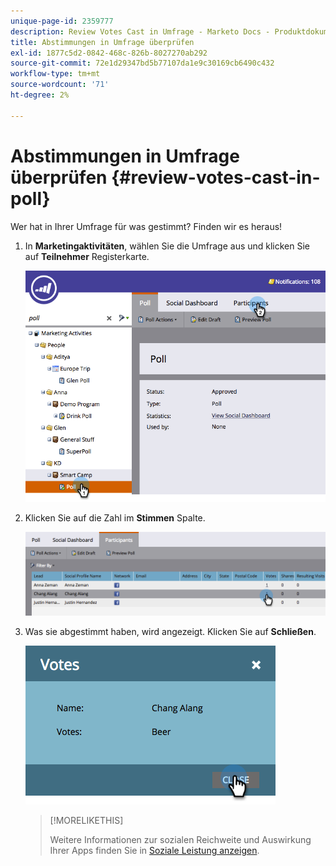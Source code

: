 ```yaml
---
unique-page-id: 2359777
description: Review Votes Cast in Umfrage - Marketo Docs - Produktdokumentation
title: Abstimmungen in Umfrage überprüfen
exl-id: 1877c5d2-0842-468c-826b-8027270ab292
source-git-commit: 72e1d29347bd5b77107da1e9c30169cb6490c432
workflow-type: tm+mt
source-wordcount: '71'
ht-degree: 2%

---
```


# Abstimmungen in Umfrage überprüfen {#review-votes-cast-in-poll}

Wer hat in Ihrer Umfrage für was gestimmt? Finden wir es heraus!

1. In **Marketingaktivitäten**, wählen Sie die Umfrage aus und klicken Sie auf **Teilnehmer** Registerkarte.

   ![](assets/image2015-5-12-14-3a35-3a10.png)

1. Klicken Sie auf die Zahl im **Stimmen** Spalte.

   ![](assets/image2015-5-12-14-3a36-3a36.png)

1. Was sie abgestimmt haben, wird angezeigt. Klicken Sie auf **Schließen**.

   ![](assets/image2015-5-12-14-3a37-3a24.png)

   >[!MORELIKETHIS]
   >
   >Weitere Informationen zur sozialen Reichweite und Auswirkung Ihrer Apps finden Sie in [Soziale Leistung anzeigen](/help/marketo/product-docs/demand-generation/social/social-functions/view-social-performance.md).
